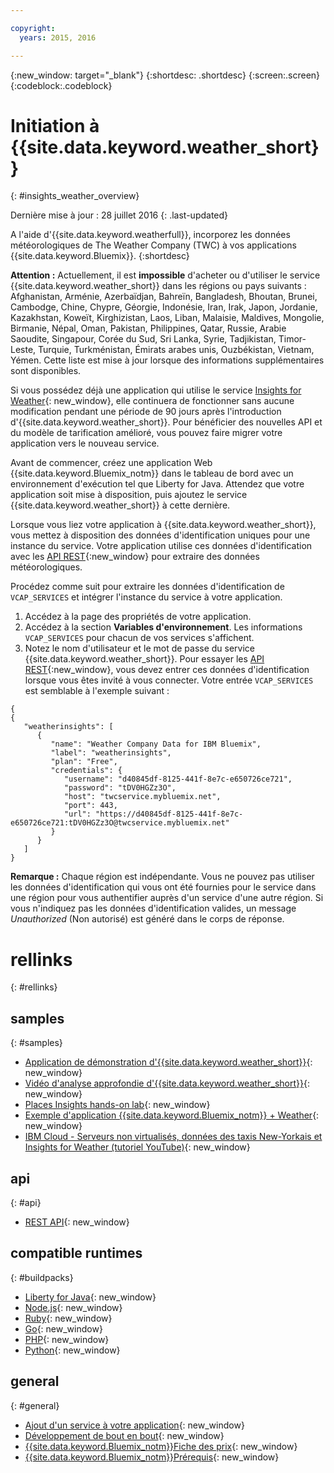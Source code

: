 ```yaml
---

copyright:
  years: 2015, 2016

---
```


{:new_window: target="_blank"}
{:shortdesc: .shortdesc}
{:screen:.screen}
{:codeblock:.codeblock}

# Initiation à {{site.data.keyword.weather_short}}
{: #insights_weather_overview}

Dernière mise à jour : 28 juillet 2016
{: .last-updated}

A l'aide d'{{site.data.keyword.weatherfull}}, incorporez les données météorologiques de The Weather Company (TWC) à vos applications {{site.data.keyword.Bluemix}}.
{:shortdesc}

**Attention :** Actuellement, il est **impossible** d'acheter ou d'utiliser le service {{site.data.keyword.weather_short}} dans les régions ou pays suivants : Afghanistan, Arménie, Azerbaïdjan, Bahreïn, Bangladesh, Bhoutan, Brunei, Cambodge, Chine, Chypre, Géorgie, Indonésie, Iran, Irak, Japon, Jordanie, Kazakhstan, Koweït, Kirghizistan, Laos, Liban, Malaisie, Maldives, Mongolie, Birmanie, Népal, Oman, Pakistan, Philippines,
Qatar, Russie, Arabie Saoudite, Singapour, Corée du Sud, Sri Lanka, Syrie, Tadjikistan, Timor-Leste, Turquie, Turkménistan, Émirats arabes unis, Ouzbékistan, Vietnam, Yémen. Cette liste est mise à jour lorsque des informations supplémentaires sont disponibles.

Si vous possédez déjà une application qui utilise le service [Insights for Weather](https://console.{DomainName}/docs/services/InsightsWeather/index.html){: new_window}, elle continuera de fonctionner sans aucune modification pendant une période de 90 jours après l'introduction d'{{site.data.keyword.weather_short}}. Pour bénéficier des nouvelles API et du modèle de tarification amélioré, vous pouvez faire migrer votre application vers le nouveau service.


Avant de commencer, créez une application Web {{site.data.keyword.Bluemix_notm}} dans le tableau de bord avec un environnement d'exécution tel que Liberty for Java. Attendez que votre application soit mise à disposition, puis ajoutez le service {{site.data.keyword.weather_short}} à cette dernière.

Lorsque vous liez votre application à {{site.data.keyword.weather_short}}, vous mettez à disposition des données d'identification uniques pour une instance du service. Votre application utilise ces données d'identification avec les [API REST](https://twcservice.{APPDomain}/rest-api/){:new_window} pour extraire des données météorologiques.

Procédez comme suit pour extraire les données d'identification de `VCAP_SERVICES` et intégrer l'instance du service à votre application.

1. Accédez à la page des propriétés de votre application.
2. Accédez à la section **Variables d'environnement**. Les informations `VCAP_SERVICES` pour chacun de vos services s'affichent.
3. Notez le nom d'utilisateur et le mot de passe du service {{site.data.keyword.weather_short}}.
Pour essayer les [API REST](https://twcservice.{APPDomain}/rest-api/){:new_window}, vous devez entrer ces données d'identification lorsque vous êtes invité à vous connecter.
Votre entrée `VCAP_SERVICES` est semblable à l'exemple suivant :

```
{
{
   "weatherinsights": [
      {
         "name": "Weather Company Data for IBM Bluemix",
         "label": "weatherinsights",
         "plan": "Free",
         "credentials": {
            "username": "d40845df-8125-441f-8e7c-e650726ce721",
            "password": "tDV0HGZz3O",
            "host": "twcservice.mybluemix.net",
            "port": 443,
            "url": "https://d40845df-8125-441f-8e7c-e650726ce721:tDV0HGZz3O@twcservice.mybluemix.net"
         }
      }
   ]
}
```

**Remarque :** Chaque région est indépendante. Vous ne pouvez pas utiliser les données d'identification qui vous ont été fournies pour le service dans une région pour vous authentifier auprès d'un service d'une autre région.
Si vous n'indiquez pas les données d'identification valides, un message *Unauthorized* (Non autorisé) est généré dans le corps de réponse.

# rellinks
{: #rellinks}
## samples
{: #samples}
* [Application de démonstration d'{{site.data.keyword.weather_short}}](http://weather-company-data-demo.{APPDomain}){: new_window}
* [Vidéo d'analyse approfondie d'{{site.data.keyword.weather_short}}](https://youtu.be/pZHXIibziUo){: new_window}
* [Places Insights hands-on lab](https://github.com/IBM-Bluemix/places-insights-lab){: new_window}
* [Exemple d'application {{site.data.keyword.Bluemix_notm}} + Weather](https://github.com/IBM-Bluemix/insights-weather){: new_window}
* [IBM Cloud - Serveurs non virtualisés, données des taxis New-Yorkais et Insights for Weather (tutoriel YouTube)](https://www.youtube.com/watch?v=Uwmzpx9DZ5c){: new_window}

## api
{: #api}
* [REST API](https://twcservice.{APPDomain}/rest-api/){: new_window}

## compatible runtimes
{: #buildpacks}
* [Liberty for Java](https://console.{DomainName}/docs/runtimes/liberty/index.html){: new_window}
* [Node.js](https://console.{DomainName}/docs/runtimes/nodejs/index.html){: new_window}
* [Ruby](https://console.{DomainName}/docs/runtimes/ruby/index.html){: new_window}
* [Go](https://console.{DomainName}/docs/runtimes/go/index.html){: new_window}
* [PHP](https://console.{DomainName}/docs/runtimes/php/index.html){: new_window}
* [Python](https://console.{DomainName}/docs/runtimes/python/index.html){: new_window}

## general
{: #general}
* [Ajout d'un service à votre application](../reqnsi.html){: new_window}
* [Développement de bout en bout](https://console.{DomainName}/docs/cfapps/ee.html){: new_window}
* [{{site.data.keyword.Bluemix_notm}}Fiche des prix](https://console.{DomainName}/pricing/){: new_window}
* [{{site.data.keyword.Bluemix_notm}}Prérequis](https://developer.ibm.com/bluemix/support/#prereqs){: new_window}

